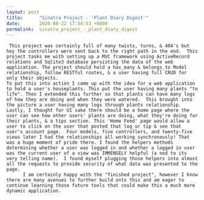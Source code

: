 ```yaml
---
layout: post
title:      "Sinatra Project - 'Plant Diary Digest'"
date:       2020-08-22 17:54:53 +0000
permalink:  sinatra_project_-_plant_diary_digest
---
```


     This project was certainly full of many twists, turns, & 404's but hey the controllers were sent back to the right path in the end.  This project tasks me with setting up a MVC framework using ActiveRecord relations and Sqlite3 database persisting the data of the web application. The project should hold a has_many & belongs_to Model relationship, follow RESTful routes, & a user having full CRUD for only their objects. 
    To put this into action I came up with the idea for a web application to hold a user's houseplants. This put the user having many plants "to life". Then I extended this further so that plants can have many logs of how they are doing and when they were watered.  This brought into the picture a user having many logs through plants relationship.  Lastly, I thought for UI sake there should be a home page where the user can see how other users' plants are doing, what they're doing for their plants, & a tips section. This 'Home Feed' page would allow a user to click on the user that posted that log or tip & see that user's account page.  Four models, five controllers, and twenty-five views later I had the relationships all working synchronously! That was a huge moment of pride there. I found the helpers methods determining whether a user was logged in and whether a logged in user was the current user of a view was IMMENSELY helpful (a nod to its very telling name).  I found myself plugging those helpers into almost all the requests to provide security of what data was presented to the page.
		  I am certainly happy with the "finished project", however I know there are many avenues to further build onto this and am eager to continue learning those future tools that could make this a much more dynamic application. 

